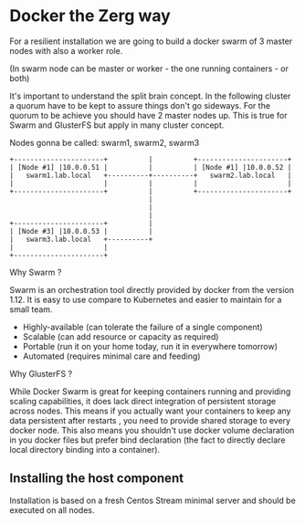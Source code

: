 # Docker the Zerg way

For a resilient installation we are going to build a docker swarm of 3 master nodes with also a worker role.

(In swarm node can be master or worker - the one running containers - or both)

It's important to understand the split brain concept. In the following cluster a quorum have to be kept to assure things don't go sideways.
For the quorum to be achieve you should have 2 master nodes up. This is true for Swarm and GlusterFS but apply in many cluster concept.

Nodes gonna be called: swarm1, swarm2, swarm3

```
+----------------------+          |          +----------------------+
| [Node #1] |10.0.0.51 |          |          | [Node #1] |10.0.0.52 |
|   swarm1.lab.local   +----------+----------+   swarm2.lab.local   |
|                      |          |          |                      |
+----------------------+          |          +----------------------+
                                  |                  
                                  |               
                                  |
+----------------------+          |
| [Node #3] |10.0.0.53 |          |
|   swarm3.lab.local   +----------+
|                      |
+----------------------+
```


Why Swarm ?

Swarm is an orchestration tool directly provided by docker from the version 1.12. It is easy to use compare to Kubernetes and easier to maintain for a small team.

- Highly-available (can tolerate the failure of a single component)
- Scalable (can add resource or capacity as required)
- Portable (run it on your home today, run it in everywhere tomorrow)
- Automated (requires minimal care and feeding)

Why GlusterFS ?

While Docker Swarm is great for keeping containers running and providing scaling capabilities, it does lack direct integration of persistent storage across nodes. This means if you actually want your containers to keep any data persistent after restarts , you need to provide shared storage to every docker node. This also means you shouldn't use docker volume declaration in you docker files but prefer bind declaration (the fact to directly declare local directory binding into a container).
## Installing the host component

Installation is based on a fresh Centos Stream minimal server and should be executed on all nodes.
